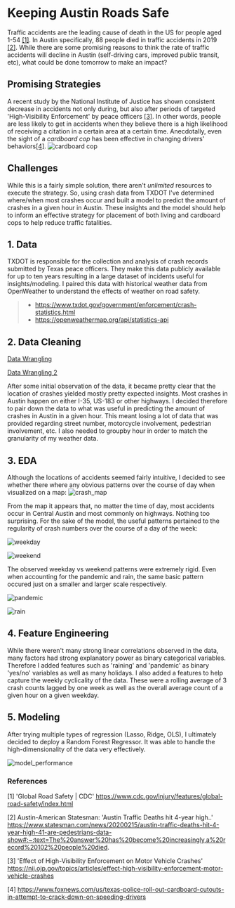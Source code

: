 # Keeping Austin Roads Safe
Traffic accidents are the leading cause of death in the US for people aged 1-54 [[1]](#1). In Austin specifically, 88 people died in traffic accidents in 2019 [[2]](#2). While there are some promising reasons to think the rate of traffic accidents will decline in Austin (self-driving cars, improved public transit, etc), what could be done tomorrow to make an impact?

## Promising Strategies
A recent study by the National Institute of Justice has shown consistent decrease in accidents not only during, but also after periods of targeted 'High-Visibility Enforcement' by peace officers [[3]](#3). In other words, people are less likely to get in accidents when they believe there is a high likelihood of receiving a citation in a certain area at a certain time. Anecdotally, even the sight of a *cardboard cop* has been effective in changing drivers' behaviors[[4]](#4).
![cardboard cop](https://github.com/JacksonPeoples/Springboard/blob/master/CapstoneTwo/Images/cardboard%20cop.jpg)

## Challenges
While this is a fairly simple solution, there aren't *unlimited* resources to execute the strategy. So, using crash data from TXDOT I've determined where/when most crashes occur and built a model to predict the amount of crashes in a given hour in Austin. These insights and the model should help to inform an effective strategy for placement of both living and cardboard cops to help reduce traffic fatalities.

## 1. Data
TXDOT is responsible for the collection and analysis of crash records submitted by Texas peace officers. They make this data publicly available for up to ten years resulting in a large dataset of incidents useful for insights/modeling. I paired this data with historical weather data from OpenWeather to understand the effects of weather on road safety.
> * https://www.txdot.gov/government/enforcement/crash-statistics.html
> * https://openweathermap.org/api/statistics-api
## 2. Data Cleaning
[Data Wrangling](https://github.com/JacksonPeoples/Springboard/blob/master/CapstoneTwo/DataWrangling.ipynb)

[Data Wrangling 2](https://github.com/JacksonPeoples/Springboard/blob/master/CapstoneTwo/DataWranglingFinal.ipynb)

After some initial observation of the data, it became pretty clear that the location of crashes yielded mostly pretty expected insights. Most crashes in Austin happen on either I-35, US-183 or other highways. I decided therefore to pair down the data to what was useful in predicting the amount of crashes in Austin in a given hour. This meant losing a lot of data that was provided regarding street number, motorcycle involvement, pedestrian involvement, etc. I also needed to groupby hour in order to match the granularity of my weather data.
## 3. EDA
Although the locations of accidents seemed fairly intuitive, I decided to see whether there where any obvious patterns over the course of day when visualized on a map:
![crash_map](https://github.com/JacksonPeoples/Springboard/blob/master/CapstoneTwo/Images/crash_map.png)

From the map it appears that, no matter the time of day, most accidents occur in Central Austin and most commonly on highways. Nothing too surprising.
For the sake of the model, the useful patterns pertained to the regularity of crash numbers over the course of a day of the week:

![weekday](https://github.com/JacksonPeoples/Springboard/blob/master/CapstoneTwo/Images/weekdaycrashes.png)

![weekend](https://github.com/JacksonPeoples/Springboard/blob/master/CapstoneTwo/Images/weekendcrashes.png)

The observed weekday vs weekend patterns were extremely rigid. Even when accounting for the pandemic and rain, the same basic pattern occured just on a smaller and larger scale respectively.

![pandemic](https://github.com/JacksonPeoples/Springboard/blob/master/CapstoneTwo/Images/pancrash.png)

![rain](https://github.com/JacksonPeoples/Springboard/blob/master/CapstoneTwo/Images/raincrash.png)

## 4. Feature Engineering

While there weren't many strong linear correlations observed in the data, many factors had strong explanatory power as binary categorical variables. Therefore I added features such as 'raining' and 'pandemic' as binary 'yes/no' variables as well as many holidays. I also added a features to help capture the weekly cyclicality of the data. These were a rolling average of 3 crash counts lagged by one week as well as the overall average count of a given hour on a given weekday.

## 5. Modeling

After trying multiple types of regression (Lasso, Ridge, OLS), I ultimately decided to deploy a Random Forest Regressor. It was able to handle the high-dimensionality of the data very effectively. 

![model_performance](https://github.com/JacksonPeoples/Springboard/blob/master/CapstoneTwo/Images/model_perf.png)

### References

<a id="1">[1]</a>
'Global Road Safety | CDC' https://www.cdc.gov/injury/features/global-road-safety/index.html

<a id="2">[2]</a>
Austin-American Statesman: 'Austin Traffic Deaths hit 4-year high..' https://www.statesman.com/news/20200215/austin-traffic-deaths-hit-4-year-high-41-are-pedestrians-data-show#:~:text=The%20answer%20has%20become%20increasingly,a%20record%20102%20people%20died.

<a id="3">[3]</a>
'Effect of High-Visibility Enforcement on Motor Vehicle Crashes' https://nij.ojp.gov/topics/articles/effect-high-visibility-enforcement-motor-vehicle-crashes

<a id="4">[4]</a>
https://www.foxnews.com/us/texas-police-roll-out-cardboard-cutouts-in-attempt-to-crack-down-on-speeding-drivers

